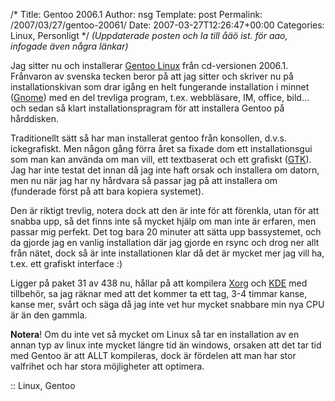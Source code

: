 /*
 Title: Gentoo 2006.1
 Author: nsg
 Template: post
 Permalink: /2007/03/27/gentoo-20061/
 Date: 2007-03-27T12:26:47+00:00
 Categories: Linux, Personligt
*/
*(Uppdaterade posten och la till åäö ist. för aao, infogade även några länkar)*

Jag sitter nu och installerar [Gentoo Linux][1] från cd-versionen 2006.1. Frånvaron av svenska tecken beror på att jag sitter och skriver nu på installationskivan som drar igång en helt fungerande installation i minnet ([Gnome][2]) med en del trevliga program, t.ex. webbläsare, IM, office, bild&#8230; och sedan så klart installationspragram för att installera Gentoo på hårddisken.

Traditionellt sätt så har man installerat gentoo från konsollen, d.v.s. ickegrafiskt. Men någon gång förra året sa fixade dom ett installationsgui som man kan använda om man vill, ett textbaserat och ett grafiskt ([GTK][3]). Jag har inte testat det innan då jag inte haft orsak och installera om datorn, men nu när jag har ny hårdvara så passar jag på att installera om (funderade först på att bara kopiera systemet).

Den är riktigt trevlig, notera dock att den är inte för att förenkla, utan för att snabba upp, så det finns inte så mycket hjälp om man inte är erfaren, men passar mig perfekt. Det tog bara 20 minuter att sätta upp bassystemet, och da gjorde jag en vanlig installation där jag gjorde en rsync och drog ner allt från nätet, dock så är inte installationen klar då det är mycket mer jag vill ha, t.ex. ett grafiskt interface :) 

Ligger på paket 31 av 438 nu, hållar på att kompilera [Xorg][4] och [KDE][5] med tillbehör, sa jag räknar med att det kommer ta ett tag, 3-4 timmar kanse, kanse mer, svårt och säga då jag inte vet hur mycket snabbare min nya CPU är än den gammla.

**Notera**! Om du inte vet så mycket om Linux så tar en installation av en annan typ av linux inte mycket längre tid än windows, orsaken att det tar tid med Gentoo är att ALLT kompileras, dock är fördelen att man har stor valfrihet och har stora möjligheter att optimera.

:: Linux, Gentoo

<small></small>

 [1]: http://www.gentoo.org/
 [2]: http://www.gnome.org/
 [3]: http://www.gtk.org/
 [4]: http://www.x.org/
 [5]: http://www.kde.org/